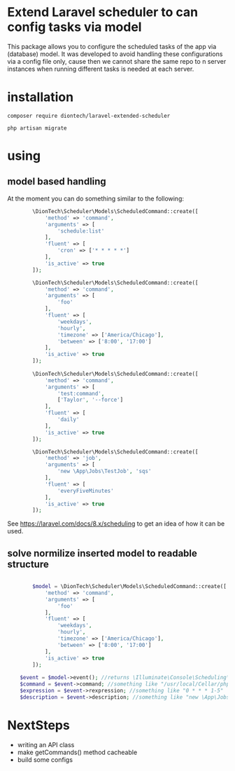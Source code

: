 # Extend Laravel scheduler to can config tasks via model

This package allows you to configure the scheduled tasks of the app via (database) model. It was developed to avoid handling these
configurations via a config file only, cause then we cannot share the same repo to n server instances when running different tasks is needed at each server.

# installation

```shell
composer require diontech/laravel-extended-scheduler
```

```shell
php artisan migrate
```

# using

## model based handling
At the moment you can do something similar to the following:

```php
        \DionTech\Scheduler\Models\ScheduledCommand::create([
            'method' => 'command',
            'arguments' => [
                'schedule:list'
            ],
            'fluent' => [
                'cron' => ['* * * * *']
            ],
            'is_active' => true
        ]);

        \DionTech\Scheduler\Models\ScheduledCommand::create([
            'method' => 'command',
            'arguments' => [
                'foo'
            ],
            'fluent' => [
                'weekdays',
                'hourly',
                'timezone' => ['America/Chicago'],
                'between' => ['8:00', '17:00']
            ],
            'is_active' => true
        ]);
        
        \DionTech\Scheduler\Models\ScheduledCommand::create([
            'method' => 'command',
            'arguments' => [
                'test:command',
                ['Taylor', '--force']
            ],
            'fluent' => [
                'daily'
            ],
            'is_active' => true
        ]);

        \DionTech\Scheduler\Models\ScheduledCommand::create([
            'method' => 'job',
            'arguments' => [
                'new \App\Jobs\TestJob', 'sqs'
            ],
            'fluent' => [
                'everyFiveMinutes'
            ],
            'is_active' => true
        ]);
```

See https://laravel.com/docs/8.x/scheduling to get an idea of how it can be used.

## solve normilize inserted model to readable structure 

```php

        $model = \DionTech\Scheduler\Models\ScheduledCommand::create([
            'method' => 'command',
            'arguments' => [
                'foo'
            ],
            'fluent' => [
                'weekdays',
                'hourly',
                'timezone' => ['America/Chicago'],
                'between' => ['8:00', '17:00']
            ],
            'is_active' => true
        ]);
       
    $event = $model->event(); //returns \Illuminate\Console\Scheduling\Event
    $command = $event->command; //something like "/usr/local/Cellar/php@7.4/7.4.16/bin/php' 'artisan' foo"
    $expression = $event->rexpression; //something like "0 * * * 1-5"
    $description = $event->description; //something like "new \App\Jobs\TestJob"
```

# NextSteps

- writing an API class
- make getCommands() method cacheable
- build some configs
